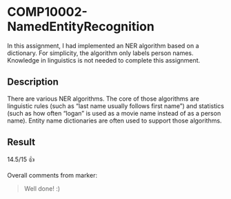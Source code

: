 # COMP10002-NamedEntityRecognition

In this assignment, I had implemented an NER algorithm based on a dictionary. For simplicity, the algorithm
only labels person names. Knowledge in linguistics is not needed to complete this assignment.

## Description
There are various NER algorithms. The core of those algorithms are linguistic rules (such as “last name
usually follows first name”) and statistics (such as how often “logan” is used as a movie name instead of
as a person name). Entity name dictionaries are often used to support those algorithms.

## Result

14.5/15 :thumbsup:

Overall comments from marker:
> Well done! :)
